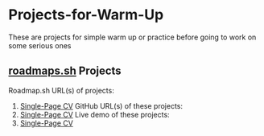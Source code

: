 # Projects-for-Warm-Up
These are projects for simple warm up or practice before going to work on some serious ones

## [roadmaps.sh](https://roadmap.sh/) Projects
Roadmap.sh URL(s) of projects:
1. [Single-Page CV](https://roadmap.sh/projects/single-page-cv)
GitHub URL(s) of these projects:
1. [Single-Page CV](https://github.com/Chin-Maya/Projects-for-Warm-Up/tree/main/01-Single-Page-CV)
Live demo of these projects:
1. [Single-Page CV](https://chin-maya.github.io/Projects-for-Warm-Up/01-Single-Page-CV/)
